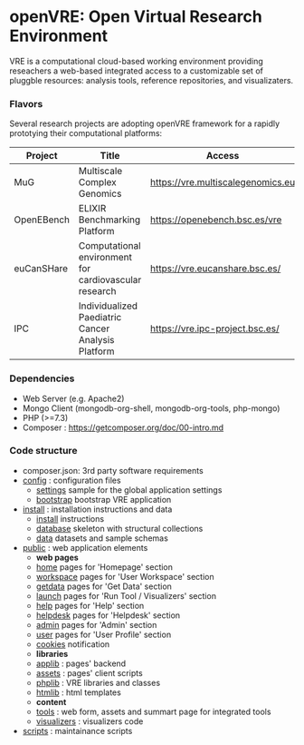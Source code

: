 openVRE: Open Virtual Research Environment 
=========

VRE is a computational cloud-based working environment providing reseachers a web-based integrated access to a customizable set of pluggble resources: analysis tools, reference repositories, and visualizaters. 


### Flavors

Several research projects are adopting openVRE framework for a rapidly prototying their computational platforms:

| Project     | Title | Access |
| ----------- | ------------- | -------|
| MuG         | Multiscale Complex Genomics  | https://vre.multiscalegenomics.eu |
| OpenEBench  | ELIXIR Benchmarking Platform | https://openebench.bsc.es/vre |
| euCanSHare  | Computational environment for cardiovascular research | https://vre.eucanshare.bsc.es/ |
| IPC         | Individualized Paediatric Cancer Analysis Platform | https://vre.ipc-project.bsc.es/ |   


 
### Dependencies
- Web Server (e.g. Apache2)
- Mongo Client (mongodb-org-shell, mongodb-org-tools, php-mongo)
- PHP (>=7.3)
- Composer : https://getcomposer.org/doc/00-intro.md

### Code structure

- composer.json: 3rd party software requirements
- [config](./config) : configuration files 
	- [settings](./config/globals.inc.php.sample) sample for the global application settings
	- [bootstrap](./config/bootstrap.php) bootstrap VRE application
- [install](./install) : installation instructions and data 
	- [install](./install/README.md) instructions
	- [database](./install/database) skeleton with structural collections
	- [data](./install/data) datasets and sample schemas
- [public](./public) : web application elements
	- **web pages**
	- [home](./public/home) pages for 'Homepage' section
	- [workspace](./public/workspace) pages for 'User Workspace' section
	- [getdata](./public/getdata) pages for 'Get Data' section
	- [launch](./public/launch) pages for 'Run Tool / Visualizers' section
	- [help](./public/help) pages for 'Help' section
	- [helpdesk](./public/helpdesk) pages for 'Helpdesk' section
	- [admin](./public/admin) pages for 'Admin' section
	- [user](./public/user) pages for 'User Profile' section
	- [cookies](./public/cookies) notification
	- **libraries**
	- [applib](./public/applib) : pages' backend
	- [assets](./public/assets) : pages' client scripts
	- [phplib](./public/phplib) : VRE libraries and classes
	- [htmlib](./public/htmlib) : html templates
	- **content**
	- [tools](./public/tools) : web form, assets and summart page for integrated tools
	- [visualizers](./public/visualizers) : visualizers code
- [scripts](./scripts) : maintainance scripts
